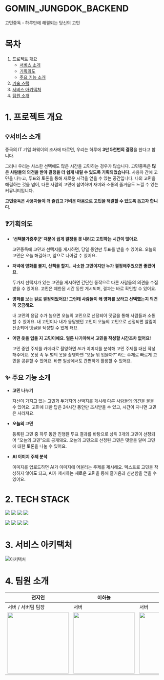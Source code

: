# GOMIN_JUNGDOK_BACKEND
고민중독 - 하루만에 해결되는 당신의 고민



# 목차
1. [프로젝트 개요](#1-프로젝트-개요)
   - [서비스 소개](#서비스-소개)
   - [기획의도](#기획의도)
   - [주요 기능 소개](#-주요-기능-소개)
2. [기술 스택](#2-TECH-STACK)
3. [서비스 아키택처](#3-서비스-아키택처)
4. [팀원 소개](#4-팀원-소개)




# 1. 프로젝트 개요
## 💡서비스 소개
 중국의 IT 기업 화웨이의 조사에 따르면, 우리는 하루에 **3만 5천번의 결정**을 한다고 합니다.

 그러나 우리는 사소한 선택에도 많은 시간을 고민하는 경우가 많습니다. 고민중독은 **많은 사람들의 의견을 받아 결정을 더 쉽게 내릴 수 있도록 기획되었습니다.** 사용자 간에 고민을 나누고, 투표와 토론을 통해 새로운 시각을 얻을 수 있는 공간입니다. 나의 고민을 해결하는 것을 넘어, 다른 사람의 고민에 참여하며 재미와 소통의 즐거움도 느낄 수 있는 커뮤니티입니다.

 **고민중독은 사용자들이 더 즐겁고 가벼운 마음으로 고민을 해결할 수 있도록 돕고자 합니다.**



## ❓기획의도
- **‘선택불가증후군’ 때문에 쉽게 결정을 못 내리고 고민하는 시간이 많아요.**
  
  고민중독에 고민과 선택지를 게시하면, 당일 동안만 투표를 받을 수 있어요. 오늘의 고민은 오늘 해결하고, 앞으로 나아갈 수 있어요.

- **저녁에 영화를 볼지, 산책을 할지.. 사소한 고민이지만 누가 결정해주었으면 좋겠어요.**

  두가지 선택지가 있는 고민을 게시하면 간단한 동작으로 다른 사람들의 의견을 수집받을 수 있어요. 고민은 제한된 시간 동안 게시되며, 결과는 바로 확인할 수 있어요.

- **영화를 보는 걸로 결정되었어요! 그런데 사람들이 왜 영화를 보라고 선택했는지 의견이 궁금해요.**

  내 고민의 응답 수가 높으면 오늘의 고민으로 선정되어 댓글을 통해 사람들과 소통할 수 있어요. 내 고민이나 내가 응답했던 고민이 오늘의 고민으로 선정되면 알림이 전송되어 댓글을 작성할 수 있게 돼요.

- **어떤 옷을 입을 지 고민이에요. 얼른 나가야해서 고민을 작성할 시간조차 없어요!**

  고민 중인 주제를 카메라로 촬영하면 AI가 이미지를 분석해 고민 주제를 대신 작성해주어요. 옷장 속 두 벌의 옷을 촬영하면 “오늘 뭐 입을까?“ 라는 주제로 빠르게 고민을 공유할 수 있어요. 바쁜 일상에서도 간편하게 활용할 수 있어요.



## ✨ 주요 기능 소개
- **고민 나누기**
    
    자신이 가지고 있는 고민과 두가지의 선택지를 게시해 다른 사람들의 의견을 물을 수 있어요. 고민에 대한 답은 24시간 동안만 조사받을 수 있고, 시간이 지나면 고민은 사라져요.
    
- **오늘의 고민**
    
    등록된 고민 중 하루 동안 진행된 투표 결과를 바탕으로 상위 3개의 고민이 선정되어 “오늘의 고민”으로 공개돼요. 오늘의 고민으로 선정된 고민은 댓글을 달며 고민에 대한 토론을 나눌 수 있어요.
    
- **AI 이미지 주제 분석**
    
    이미지를 업로드하면 AI가 이미지에 어울리는 주제를 제시해요. 텍스트로 고민을 작성하지 않아도 되고, AI가 제시하는 새로운 고민을 통해 즐거움과 신선함을 얻을 수 있어요.



# 2. TECH STACK
<img src="https://img.shields.io/badge/spring-6DB33F?style=for-the-badge&logo=Spring&logoColor=white"/> <img src="https://img.shields.io/badge/tensorflow-FF6F00?style=for-the-badge&logo=tensorflow&logoColor=white"/> <img src="https://img.shields.io/badge/Docker-2496ED?style=for-the-badge&logo=Docker&logoColor=white"/> <img src="https://img.shields.io/badge/googlecloud-4285F4?style=for-the-badge&logo=googlecloud&logoColor=white"/>

<img src="https://img.shields.io/badge/MySQL-4479A1?style=for-the-badge&logo=MySQL&logoColor=white"/> <img src="https://img.shields.io/badge/Figma-F24E1E?style=for-the-badge&logo=Figma&logoColor=white"/> <img src="https://img.shields.io/badge/Git-F05032?style=for-the-badge&logo=Git&logoColor=white"/> <img src="https://img.shields.io/badge/GitHub-181717?style=for-the-badge&logo=GitHub&logoColor=white"/> 


# 3. 서비스 아키택처
![아키텍처](https://github.com/user-attachments/assets/cd582a25-db89-4cca-b835-617ddb3216d1)

# 4. 팀원 소개
|전지연|이하늘|정주원|
|------|---|---|
|서버 / 서버팀 팀장|서버|서버|
|<img src="https://github.com/user-attachments/assets/f94e5347-c97e-4732-911f-6a171efc1975" width="200">|<img src="https://github.com/user-attachments/assets/72076b8c-7ed3-4fd0-93a9-d7bff5e3ad12" width="200">|<img src="https://github.com/user-attachments/assets/50f9b132-2a85-4052-a5cc-9d8c306f723d" width="200">|



